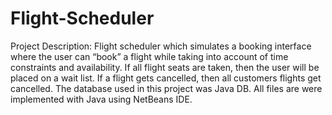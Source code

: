 # Flight-Scheduler
Project Description:
Flight scheduler which simulates a booking interface where the user can “book” a flight while taking into account of time constraints and availability. If all flight seats are taken, then the user will be placed on a wait list. If a flight gets cancelled, then all customers flights get cancelled. The database used in this project was Java DB. All files are were implemented with Java using NetBeans IDE.
